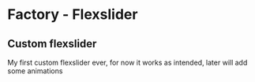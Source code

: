 # Factory - Flexslider
 Custom flexslider 
-----------------------------------------------------
My first custom flexslider ever, for now it works as intended, later will add some animations